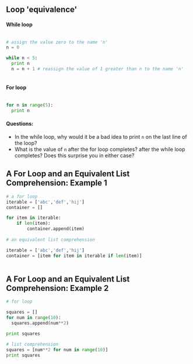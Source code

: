 ## Loop 'equivalence'

#### While loop

````python

# assign the value zero to the name 'n'
n = 0

while n < 5:
  print n
  n = n + 1 # reassign the value of 1 greater than n to the name 'n'
  
````

#### For loop


````python

for n in range(5):
  print n

````

#### Questions:
+ In the while loop, why would it be a bad idea to print `n` on the last line of the loop?
+ What is the value of `n` after the for loop completes? after the while loop completes? Does this surprise you in either case?

## A For Loop and an Equivalent List Comprehension: Example 1

````python 
# a for loop
iterable = ['abc','def','hij']
container = []

for item in iterable:
    if len(item):
        container.append(item)
    
# an equivalent list comprehension

iterable = ['abc','def','hij']
container = [item for item in iterable if len(item)]



````

## A For Loop and an Equivalent List Comprehension: Example 2

````python
# for loop

squares = []
for num in range(10):
  squares.append(num**2)

print squares
````

````python
# list comprehension
squares = [num**2 for num in range(10)]
print squares
````


